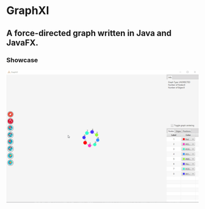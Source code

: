 # GraphXI
## A force-directed graph written in Java and JavaFX.

### Showcase

![showcase](https://github.com/Xelvoz/GraphXI/blob/master/showcase/demo.gif)
